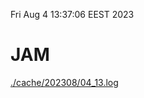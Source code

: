 Fri Aug  4 13:37:06 EEST 2023
# JAM
<a href='./cache/202308/04_13.log'>./cache/202308/04_13.log</a>
